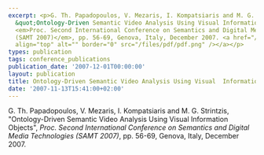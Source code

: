 ```yaml
---
excerpt: <p>G. Th. Papadopoulos, V. Mezaris, I. Kompatsiaris and M. G. Strintzis,
  &quot;Ontology-Driven Semantic Video Analysis Using Visual Information Objects&quot;,
  <em>Proc. Second International Conference on Semantics and Digital Media Technologies
  (SAMT 2007)</em>, pp. 56-69, Genova, Italy, December 2007. <a href="/files/SAMT07.pdf"><img
  align="top" alt="" border="0" src="/files/pdf/pdf.png" /></a></p>
types: publication
tags: conference_publications
publication_date: '2007-12-01T00:00:00'
layout: publication
title: Ontology-Driven Semantic Video Analysis Using Visual  Information Objects
date: '2007-11-13T15:41:00+02:00'
---
```

<p>G. Th. Papadopoulos, V. Mezaris, I. Kompatsiaris and M. G. Strintzis, &quot;Ontology-Driven Semantic Video Analysis Using Visual Information Objects&quot;, <em>Proc. Second International Conference on Semantics and Digital Media Technologies (SAMT 2007)</em>, pp. 56-69, Genova, Italy, December 2007. <a href="/files/SAMT07.pdf"><img align="top" alt="" border="0" src="/files/pdf/pdf.png" /></a></p>
